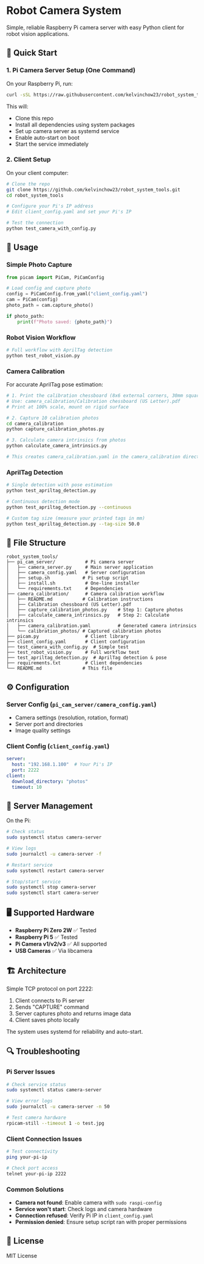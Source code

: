 # Robot Camera System

Simple, reliable Raspberry Pi camera server with easy Python client for robot vision applications.

## 🚀 Quick Start

### 1. Pi Camera Server Setup (One Command)

On your Raspberry Pi, run:
```bash
curl -sSL https://raw.githubusercontent.com/kelvinchow23/robot_system_tools/master/pi_cam_server/install.sh | bash
```

This will:
- Clone this repo
- Install all dependencies using system packages
- Set up camera server as systemd service
- Enable auto-start on boot
- Start the service immediately

### 2. Client Setup

On your client computer:

```bash
# Clone the repo
git clone https://github.com/kelvinchow23/robot_system_tools.git
cd robot_system_tools

# Configure your Pi's IP address
# Edit client_config.yaml and set your Pi's IP

# Test the connection
python test_camera_with_config.py
```

## 📱 Usage

### Simple Photo Capture

```python
from picam import PiCam, PiCamConfig

# Load config and capture photo
config = PiCamConfig.from_yaml("client_config.yaml")
cam = PiCam(config)
photo_path = cam.capture_photo()

if photo_path:
    print(f"Photo saved: {photo_path}")
```

### Robot Vision Workflow

```python
# Full workflow with AprilTag detection
python test_robot_vision.py
```

### Camera Calibration

For accurate AprilTag pose estimation:

```bash
# 1. Print the calibration chessboard (8x6 external corners, 30mm squares)
# Use: camera_calibration/Calibration chessboard (US Letter).pdf
# Print at 100% scale, mount on rigid surface

# 2. Capture 10 calibration photos
cd camera_calibration
python capture_calibration_photos.py

# 3. Calculate camera intrinsics from photos
python calculate_camera_intrinsics.py

# This creates camera_calibration.yaml in the camera_calibration directory
```

### AprilTag Detection

```bash
# Single detection with pose estimation
python test_apriltag_detection.py

# Continuous detection mode
python test_apriltag_detection.py --continuous

# Custom tag size (measure your printed tags in mm)
python test_apriltag_detection.py --tag-size 50.0
```

## 📁 File Structure

```
robot_system_tools/
├── pi_cam_server/           # Pi camera server
│   ├── camera_server.py     # Main server application
│   ├── camera_config.yaml   # Server configuration
│   ├── setup.sh            # Pi setup script
│   ├── install.sh           # One-line installer
│   └── requirements.txt     # Dependencies
├── camera_calibration/      # Camera calibration workflow
│   ├── README.md           # Calibration instructions
│   ├── Calibration chessboard (US Letter).pdf
│   ├── capture_calibration_photos.py    # Step 1: Capture photos
│   ├── calculate_camera_intrinsics.py   # Step 2: Calculate intrinsics
│   ├── camera_calibration.yaml          # Generated camera intrinsics
│   └── calibration_photos/ # Captured calibration photos
├── picam.py                 # Client library
├── client_config.yaml       # Client configuration
├── test_camera_with_config.py  # Simple test
├── test_robot_vision.py     # Full workflow test
├── test_apriltag_detection.py  # AprilTag detection & pose
├── requirements.txt         # Client dependencies
└── README.md               # This file
```

## ⚙️ Configuration

### Server Config (`pi_cam_server/camera_config.yaml`)
- Camera settings (resolution, rotation, format)
- Server port and directories
- Image quality settings

### Client Config (`client_config.yaml`)
```yaml
server:
  host: "192.168.1.100"  # Your Pi's IP
  port: 2222
client:
  download_directory: "photos"
  timeout: 10
```

## 🔧 Server Management

On the Pi:

```bash
# Check status
sudo systemctl status camera-server

# View logs
sudo journalctl -u camera-server -f

# Restart service
sudo systemctl restart camera-server

# Stop/start service
sudo systemctl stop camera-server
sudo systemctl start camera-server
```

## 🖥️ Supported Hardware

- **Raspberry Pi Zero 2W** ✅ Tested
- **Raspberry Pi 5** ✅ Tested  
- **Pi Camera v1/v2/v3** ✅ All supported
- **USB Cameras** ✅ Via libcamera

## 🏗️ Architecture

Simple TCP protocol on port 2222:
1. Client connects to Pi server
2. Sends "CAPTURE" command
3. Server captures photo and returns image data
4. Client saves photo locally

The system uses systemd for reliability and auto-start.

## 🔍 Troubleshooting

### Pi Server Issues
```bash
# Check service status
sudo systemctl status camera-server

# View error logs
sudo journalctl -u camera-server -n 50

# Test camera hardware
rpicam-still --timeout 1 -o test.jpg
```

### Client Connection Issues
```bash
# Test connectivity
ping your-pi-ip

# Check port access
telnet your-pi-ip 2222
```

### Common Solutions
- **Camera not found**: Enable camera with `sudo raspi-config`
- **Service won't start**: Check logs and camera hardware
- **Connection refused**: Verify Pi IP in `client_config.yaml`
- **Permission denied**: Ensure setup script ran with proper permissions

## 📄 License

MIT License

